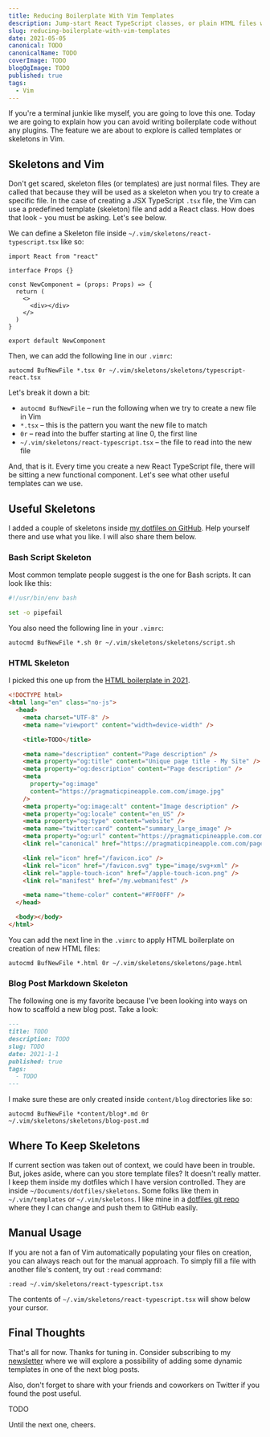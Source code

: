 ```yaml
---
title: Reducing Boilerplate With Vim Templates
description: Jump-start React TypeScript classes, or plain HTML files with a simple Vim template. No plugins needed.
slug: reducing-boilerplate-with-vim-templates
date: 2021-05-05
canonical: TODO
canonicalName: TODO
coverImage: TODO
blogOgImage: TODO
published: true
tags:
  - Vim
---
```


If you're a terminal junkie like myself, you are going to love this one.
Today we are going to explain how you can avoid writing boilerplate code
without any plugins. The feature we are about to explore is called
templates or skeletons in Vim.

## Skeletons and Vim

Don't get scared, skeleton files (or templates) are just normal files. They are
called that because they will be used as a skeleton when you try to create a
specific file. In the case of creating a JSX TypeScript `.tsx` file, the Vim
can use a predefined template (skeleton) file and add a React class. How does
that look - you must be asking. Let's see below.

We can define a Skeleton file inside `~/.vim/skeletons/react-typescript.tsx` like so:

```tsx
import React from "react"

interface Props {}

const NewComponent = (props: Props) => {
  return (
    <>
      <div></div>
    </>
  )
}

export default NewComponent
```

Then, we can add the following line in our `.vimrc`:

```vim
autocmd BufNewFile *.tsx 0r ~/.vim/skeletons/skeletons/typescript-react.tsx
```

Let's break it down a bit:

- `autocmd BufNewFile` – run the following when we try to create a new file in Vim
- `*.tsx` – this is the pattern you want the new file to match
- `0r` – read into the buffer starting at line 0, the first line
- `~/.vim/skeletons/react-typescript.tsx` – the file to read into the new file

And, that is it. Every time you create a new React TypeScript file, there will
be sitting a new functional component. Let's see what other useful templates
can we use.

## Useful Skeletons

I added a couple of skeletons inside [my dotfiles on GitHub](https://github.com/nikolalsvk/dotfiles/).
Help yourself there and use what you like. I will also share them below.

### Bash Script Skeleton

Most common template people suggest is the one for Bash scripts. It can look like this:

```sh
#!/usr/bin/env bash

set -o pipefail
```

You also need the following line in your `.vimrc`:

```vim
autocmd BufNewFile *.sh 0r ~/.vim/skeletons/skeletons/script.sh
```

### HTML Skeleton

I picked this one up from the [HTML boilerplate in 2021](https://www.matuzo.at/blog/html-boilerplate/).

```html
<!DOCTYPE html>
<html lang="en" class="no-js">
  <head>
    <meta charset="UTF-8" />
    <meta name="viewport" content="width=device-width" />

    <title>TODO</title>

    <meta name="description" content="Page description" />
    <meta property="og:title" content="Unique page title - My Site" />
    <meta property="og:description" content="Page description" />
    <meta
      property="og:image"
      content="https://pragmaticpineapple.com.com/image.jpg"
    />
    <meta property="og:image:alt" content="Image description" />
    <meta property="og:locale" content="en_US" />
    <meta property="og:type" content="website" />
    <meta name="twitter:card" content="summary_large_image" />
    <meta property="og:url" content="https://pragmaticpineapple.com.com/page" />
    <link rel="canonical" href="https://pragmaticpineapple.com.com/page" />

    <link rel="icon" href="/favicon.ico" />
    <link rel="icon" href="/favicon.svg" type="image/svg+xml" />
    <link rel="apple-touch-icon" href="/apple-touch-icon.png" />
    <link rel="manifest" href="/my.webmanifest" />

    <meta name="theme-color" content="#FF00FF" />
  </head>

  <body></body>
</html>
```

You can add the next line in the `.vimrc` to apply HTML boilerplate on creation of new HTML files:

```vim
autocmd BufNewFile *.html 0r ~/.vim/skeletons/skeletons/page.html
```

### Blog Post Markdown Skeleton

The following one is my favorite because I've been looking into ways on how to
scaffold a new blog post. Take a look:

```md
---
title: TODO
description: TODO
slug: TODO
date: 2021-1-1
published: true
tags:
  - TODO
---
```

I make sure these are only created inside `content/blog` directories like so:

```vim
autocmd BufNewFile *content/blog*.md 0r ~/.vim/skeletons/skeletons/blog-post.md
```

## Where To Keep Skeletons

If current section was taken out of context, we could have been in trouble. But, jokes aside,
where can you store template files? It doesn't really matter. I keep them inside my dotfiles
which I have version controlled. They are inside `~/Documents/dotfiles/skeletons`. Some folks
like them in `~/.vim/templates` or `~/.vim/skeletons`. I like mine in a [dotfiles git repo](https://github.com/nikolalsvk/dotfiles/)
where they I can change and push them to GitHub easily.

## Manual Usage

If you are not a fan of Vim automatically populating your files on creation,
you can always reach out for the manual approach. To simply fill a file with
another file's content, try out `:read` command:

```vim
:read ~/.vim/skeletons/react-typescript.tsx
```

The contents of `~/.vim/skeletons/react-typescript.tsx` will show below your cursor.

## Final Thoughts

That's all for now. Thanks for tuning in. Consider subscribing to my
[newsletter](/newsletter) where we will explore a possibility of adding some
dynamic templates in one of the next blog posts.

Also, don't forget to share with your friends and coworkers on Twitter if you found
the post useful.

TODO

Until the next one, cheers.
